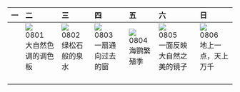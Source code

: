 | 一   | 二                                                                                                                                                                        | 三                                                                                                                                                                          | 四                                                                                                                                                                     | 五                                                                                                                                                                        | 六                                                                                                                                                                       | 日                                                                                                                                                              |
|:----|:-------------------------------------------------------------------------------------------------------------------------------------------------------------------------|:---------------------------------------------------------------------------------------------------------------------------------------------------------------------------|:----------------------------------------------------------------------------------------------------------------------------------------------------------------------|:-------------------------------------------------------------------------------------------------------------------------------------------------------------------------|:------------------------------------------------------------------------------------------------------------------------------------------------------------------------|:---------------------------------------------------------------------------------------------------------------------------------------------------------------|
|     | [![](https://www.bing.com/th?id=OHR.CapitolButte_ZH-CN7707972988_320x240.jpg)](https://www.bing.com/th?id=OHR.CapitolButte_ZH-CN7707972988_UHD.jpg)<br>0801<br>大自然色调的调色板 | [![](https://www.bing.com/th?id=OHR.ZelenciSprings_ZH-CN8022746409_320x240.jpg)](https://www.bing.com/th?id=OHR.ZelenciSprings_ZH-CN8022746409_UHD.jpg)<br>0802<br>绿松石般的泉水 | [![](https://www.bing.com/th?id=OHR.GothicRuins_ZH-CN8317467997_320x240.jpg)](https://www.bing.com/th?id=OHR.GothicRuins_ZH-CN8317467997_UHD.jpg)<br>0803<br>一扇通向过去的窗 | [![](https://www.bing.com/th?id=OHR.AtlanticPuffin_ZH-CN8523220989_320x240.jpg)](https://www.bing.com/th?id=OHR.AtlanticPuffin_ZH-CN8523220989_UHD.jpg)<br>0804<br>海鹦繁殖季 | [![](https://www.bing.com/th?id=OHR.NaganoPond_ZH-CN8794832798_320x240.jpg)](https://www.bing.com/th?id=OHR.NaganoPond_ZH-CN8794832798_UHD.jpg)<br>0805<br>一面反映大自然之美的镜子 | [![](https://www.bing.com/th?id=OHR.BodieNC_ZH-CN9027999004_320x240.jpg)](https://www.bing.com/th?id=OHR.BodieNC_ZH-CN9027999004_UHD.jpg)<br>0806<br>地上一点，天上万千 |
|     |                                                                                                                                                                          |                                                                                                                                                                            |                                                                                                                                                                       |                                                                                                                                                                          |                                                                                                                                                                         |                                                                                                                                                                |
|     |                                                                                                                                                                          |                                                                                                                                                                            |                                                                                                                                                                       |                                                                                                                                                                          |                                                                                                                                                                         |                                                                                                                                                                |
|     |                                                                                                                                                                          |                                                                                                                                                                            |                                                                                                                                                                       |                                                                                                                                                                          |                                                                                                                                                                         |                                                                                                                                                                |
|     |                                                                                                                                                                          |                                                                                                                                                                            |                                                                                                                                                                       |                                                                                                                                                                          |                                                                                                                                                                         |                                                                                                                                                                |